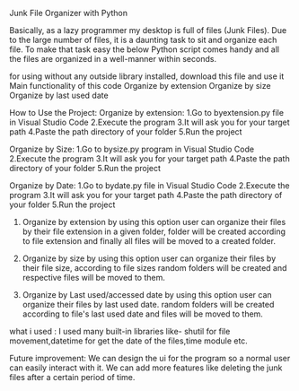 Junk File Organizer with Python


Basically, as a lazy programmer my desktop is full of files (Junk Files). Due to the large number of files, it is a daunting task to sit and organize each file. To make that task easy the below Python script comes handy and all the files are organized in a well-manner within seconds.

for using without any outside library installed, download this file and use it
Main functionality of this code
Organize by extension
Organize by size
Organize by last used date

How to Use the Project:
Organize by extension:
1.Go to byextension.py file in Visual Studio Code
2.Execute the program
3.It will ask you for your target path 
4.Paste the path directory of your folder
5.Run the project

Organize by Size:
1.Go to bysize.py program in Visual Studio Code
2.Execute the program
3.It will ask you for your target path 
4.Paste the path directory of your folder
5.Run the project

Organize by Date:
1.Go to bydate.py file in Visual Studio Code
2.Execute the program
3.It will ask you for your target path 
4.Paste the path directory of your folder
5.Run the project

1. Organize by extension
by using this option user can organize their files by their file extension in a given folder, folder will be created according to file extension and finally all files will be moved to a created folder.

2. Organize by size
by using this option user can organize their files by their file size, according to file sizes random folders will be created and respective files will be moved to them.

3. Organize by Last used/accessed date
by using this option user can organize their files by last used date. random folders will be created according to file's last used date and files will be moved to them.

what i used :
I used many built-in libraries like- shutil for file movement,datetime for get the date of the files,time module etc.


Future improvement:
We can design the ui for the program so a normal user can easily interact with it. We can add more features like deleting the junk files after a certain period of time.
